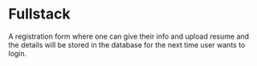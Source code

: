 # Fullstack
A registration form where one can give their info and upload resume and the details will be stored in the database for the next time user wants to login.
